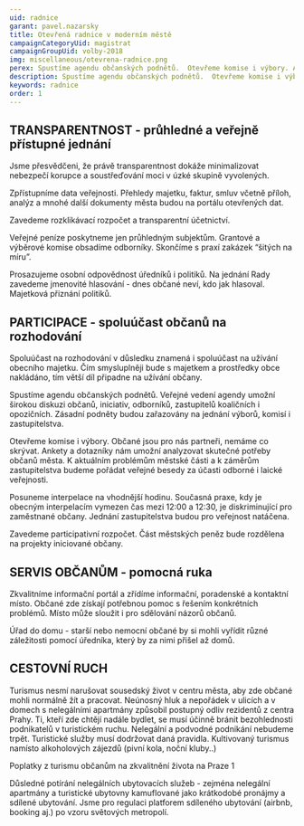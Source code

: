 ```yaml
---
uid: radnice
garant: pavel.nazarsky
title: Otevřená radnice v moderním městě
campaignCategoryUid: magistrat
campaignGroupUid: volby-2018
img: miscellaneous/otevrena-radnice.png
perex: Spustíme agendu občanských podnětů.  Otevřeme komise i výbory. Ankety a dotazníky nám umožní analyzovat skutečné potřeby občanů města. Budeme pořádat veřejné besedy za účasti odborné i laické veřejnosti. Posuneme interpelace na vhodnější hodinu. Jednání zastupitelstva budou pro veřejnost natáčena. Zavedeme participativní rozpočet.  Zkvalitníme informační portál a zřídíme informační, poradenské a kontaktní místo. Zpřístupníme data veřejnosti.  Zavedeme rozklikávací rozpočet a transparentní účetnictví. Veřejné peníze poskytneme jen průhledným subjektům. Prosazujeme osobní odpovědnost úředníků i politiků.  
description: Spustíme agendu občanských podnětů.  Otevřeme komise i výbory. Ankety a dotazníky nám umožní analyzovat skutečné potřeby občanů města. Budeme pořádat veřejné besedy za účasti odborné i laické veřejnosti. Posuneme interpelace na vhodnější hodinu. Jednání zastupitelstva budou pro veřejnost natáčena. Zavedeme participativní rozpočet.  Zkvalitníme informační portál a zřídíme informační, poradenské a kontaktní místo. Zpřístupníme data veřejnosti.  Zavedeme rozklikávací rozpočet a transparentní účetnictví. Veřejné peníze poskytneme jen průhledným subjektům. Prosazujeme osobní odpovědnost úředníků i politiků. 
keywords: radnice
order: 1
---
```


## TRANSPARENTNOST - průhledné a veřejně přístupné jednání

Jsme přesvědčeni, že právě transparentnost dokáže minimalizovat nebezpečí korupce a soustřeďování moci v úzké skupině vyvolených.

Zpřístupníme data veřejnosti. Přehledy majetku, faktur, smluv včetně příloh, analýz a mnohé další dokumenty města budou na portálu otevřených dat.

Zavedeme rozklikávací rozpočet a transparentní účetnictví.

Veřejné peníze poskytneme jen průhledným subjektům. Grantové a výběrové komise obsadíme odborníky. Skončíme s praxí zakázek “šitých na míru”.

Prosazujeme osobní odpovědnost úředníků i politiků. Na jednání Rady zavedeme jmenovité hlasování - dnes občané neví, kdo jak hlasoval.
Majetková přiznání politiků.

## PARTICIPACE - spoluúčast občanů na rozhodování

Spoluúčast na rozhodování v důsledku znamená i spoluúčast na užívání obecního majetku. Čím smysluplněji bude s majetkem a prostředky obce nakládáno, tím větší díl připadne na užívání občany.

Spustíme agendu občanských podnětů. Veřejné vedení agendy umožní širokou diskuzi občanů, iniciativ, odborníků, zastupitelů koaličních i opozičních. Zásadní podněty budou zařazovány na jednání výborů, komisí i zastupitelstva.

Otevřeme komise i výbory. Občané jsou pro nás partneři, nemáme co skrývat.
Ankety a dotazníky nám umožní analyzovat skutečné potřeby občanů města.
K aktuálním problémům městské části a k záměrům zastupitelstva budeme pořádat veřejné besedy za účasti odborné i laické veřejnosti.

Posuneme interpelace na vhodnější hodinu. Současná praxe, kdy je obecným interpelacím vymezen čas mezi 12:00 a 12:30, je diskriminující pro zaměstnané občany. Jednání zastupitelstva budou pro veřejnost natáčena.

Zavedeme participativní rozpočet. Část městských peněz bude rozdělena na projekty iniciované občany.

## SERVIS OBČANŮM - pomocná ruka

Zkvalitníme informační portál a zřídíme informační, poradenské a kontaktní místo. Občané zde získají potřebnou pomoc s řešením konkrétních problémů. Místo může sloužit i pro sdělování názorů občanů.

Úřad do domu - starší nebo nemocní občané by si mohli vyřídit různé záležitosti pomocí úředníka, který by za nimi přišel až domů.

## CESTOVNÍ RUCH

Turismus nesmí narušovat sousedský život v centru města, aby zde občané mohli normálně žít a pracovat. Neúnosný hluk a nepořádek v ulicích a v domech s nelegálními apartmány způsobil postupný odliv rezidentů z centra Prahy. Ti, kteří zde chtějí nadále bydlet, se musí účinně bránit bezohlednosti podnikatelů v turistickém ruchu. Nelegální a podvodné podnikání nebudeme trpět. Turistické služby musí dodržovat daná pravidla.
Kultivovaný turismus namísto alkoholových zájezdů (pivní kola, noční kluby..)

Poplatky z turismu občanům na zkvalitnění života na Praze 1

Důsledné potírání nelegálních ubytovacích služeb - zejména nelegální apartmány a turistické ubytovny kamuflované jako krátkodobé pronájmy a sdílené ubytování.
Jsme pro regulaci platforem sdíleného ubytování (airbnb, booking aj.) po vzoru světových metropolí.
